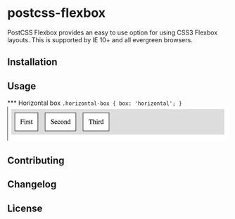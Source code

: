 # postcss-flexbox
PostCSS Flexbox provides an easy to use option for using CSS3 Flexbox layouts. This is supported by IE 10+ and all evergreen browsers.

## Installation

## Usage
*** Horizontal box
`.horizontal-box {
  box: 'horizontal';
}`
![Alt text](./snapshots/snapshot1.png "Horizontal Box")

## Contributing
## Changelog
## License
